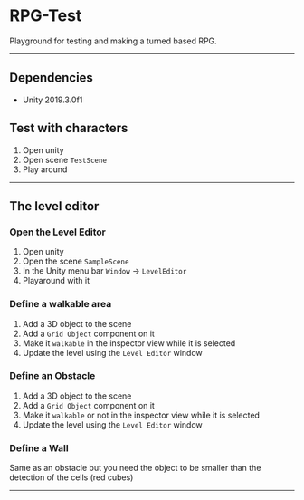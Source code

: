 # RPG-Test

Playground for testing and making a turned based RPG.

---

## Dependencies

- Unity 2019.3.0f1

## Test with characters

1. Open unity
1. Open scene `TestScene`
1. Play around

---

## The level editor

### Open the Level Editor

1. Open unity
1. Open the scene `SampleScene`
1. In the Unity menu bar `Window` -> `LevelEditor`
1. Playaround with it

### Define a walkable area

1. Add a 3D object to the scene
1. Add a `Grid Object` component on it
1. Make it `walkable` in the inspector view while it is selected
1. Update the level using the `Level Editor` window

### Define an Obstacle

1. Add a 3D object to the scene
1. Add a `Grid Object` component on it
1. Make it `walkable` or not in the inspector view while it is selected
1. Update the level using the `Level Editor` window

### Define a Wall

Same as an obstacle but you need the object to be smaller than the detection of the cells (red cubes)

---
